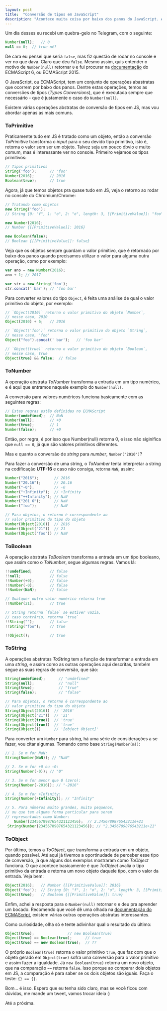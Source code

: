 ```yaml
---
layout: post
title:  "Conversão de tipos em JavaScript"
description: "Acontece muita coisa por baixo dos panos do JavaScript. A conversão de tipo é uma delas, então vamos aprender sobre isso."
---
```


Um dia desses eu recebi um quebra-gelo no Telegram, com o seguinte:

```js
Number(null);	// 0
null == 0;	// true né?
```

De cara eu pensei que seria `false`, mas fiz questão de rodar no console e ver no que dava. Claro que deu `false`. Mesmo assim, quis entender o motivo de `Number(null)` retornar `0` e fui procurar na [documentação](http://www.ecma-international.org/ecma-262/6.0/index.html#sec-type-conversion) do ECMAScript 6, ou ECMAScript 2015.

O JavaScript, ou ECMAScript, tem um conjunto de operações abastratas que ocorrem por baixo dos panos. Dentre estas operações, temos as conversões de tipos (*Types Conversions*), que é executada sempre que necessário - que é justamente o caso do `Number(null)`.

Existem várias operações abstratas de conversão de tipos em JS, mas vou abordar apenas as mais comuns.

### ToPrimitive

Praticamente tudo em JS é tratado como um objeto, então a conversão *ToPrimitive* transforma o *input* para o seu devido tipo primitivo, isto é, retorna o valor sem ser um objeto. Talvez seja um pouco óbvio e muito comum, mas é interessante ver no console. Primeiro vejamos os tipos primitivos:

```js
// Tipos primitivos
String('foo');      // 'foo'
Number(2016);       // 2016
Boolean(true);      // true
```

Agora, já que temos objetos pra quase tudo em JS, veja o retorno ao rodar no console do Chromium/Chrome:

```js
// Tratando como objetos
new String('foo');
// String {0: "f", 1: "o", 2: "o", length: 3, [[PrimitiveValue]]: "foo"}

new Number(2016);
// Number {[[PrimitiveValue]]: 2016}

new Boolean(false);
// Boolean {[[PrimitiveValue]]: false}
```

Veja que os objetos sempre guardam o valor primitivo, que é retornado por baixo dos panos quando precisamos utilizar o valor para alguma outra operação, como por exemplo:

```js
var ano = new Number(2016);
ano + 1; // 2017

var str = new String('foo');
str.concat(' bar'); // 'foo bar'
```

Para converter valores do tipo `Object`, é feita uma análise de qual o valor primitivo do objeto, por exemplo:

```js
// `Object(2010)` retorna o valor primitivo do objeto `Number`,
// nesse caso, 2010
Object(2010) + 6;   // 2016

// `Object('foo')` retorna o valor primitivo do objeto `String`,
// nesse caso, 'foo'
Object("foo").concat(' bar');   // 'foo bar'

// `Object(true)` retorna o valor primitivo do objeto `Boolean`,
// nesse caso, true
Object(true) && false;  // false
```


### ToNumber

A operação abstrata *ToNumber* transforma a entrada em um tipo numérico, e é aqui que entramos naquele exemplo do `Number(null)`.

A conversão para valores numéricos funciona basicamente com as seguintes regras:

```js
// Estas regras estão definidas no ECMAScript
Number(undefined);  // NaN
Number(null);       // +0
Number(true);       // 1
Number(false);      // +0
```

Então, por regra, é por isso que Number(null) retorna 0, e isso não siginifica que `null == 0`, já que são valores primitivos diferentes.

Mas e quanto a conversão de *string* para *number*, `Number("2016")`?

Para fazer a conversão de uma string, o *ToNumber* tenta interpretar a string na codificação **UTF-16** e caso não consiga, retorna `NaN`, assim:

```js
Number("2016");       // 2016
Number("20.16");      // 20.16
Number("-0");         // -0
Number("+Infinity");  // +Infinity
Number("++Infinity"); // NaN
Number("201 6");      // NaN
Number("foo");        // NaN

// Para objetos, o retorno é correspondente ao
// valor primitivo do tipo do objeto
Number(Object(2016))  // 2016
Number(Object("21"))  // 21
Number(Object("foo")) // NaN
```


### ToBoolean

A operação abstrata *ToBoolean* transforma a entrada em um tipo booleano, que assim como o *ToNumber*, segue algumas regras. Vamos lá:

```js
!!undefined;        // false
!!null;             // false
!!Number(+0);       // false
!!Number(-0);       // false
!!Number(NaN);      // false

// Qualquer outro valor numérico retorna true
!!Number(21);       // true

// String retorna `false` se estiver vazia,
// caso contrário, retorna `true`
!!String("");       // false
!!String("foo");    // true

!!Object();         // true
```


### ToString

A operações abstratas *ToString* tem a função de transformar a entrada em uma *string*, e assim como as outras operações aqui descritas, também segue as suas regras de conversão, que são:

```js
String(undefined);      // "undefined"
String(null);           // "null"
String(true);           // "true"
String(false);          // "false"

// Para objetos, o retorno é correspondente ao
// valor primitivo do tipo do objeto
String(Object(2016))  // '2016'
String(Object("21"))  // '21'
String(Object(true))  // 'true'
String(Object(true))  // 'true'
String(Object())      // '[object Object]'
```

Para converter um `Number` para *string*, há uma série de considerações a se fazer, vou citar algumas. Tomando como base `String(Number(m))`:

```js
// 1. Se m for NaN:
String(Number(NaN)); // "NaN"

// 2. Se m for +0 ou −0:
String(Number(-0)); // "0"

// 3. Se m for menor que 0 (zero):
String(Number(-2016)); // "-2016"

// 4. Se m for +Infinity:
String(Number(+Infinity)); // "Infinity"

// 5. Para números muito grandes, muito pequenos,
// ou que tem alguma forma particular para serem
// representados como Number:
	Number(2345678987654321123456);	 // 2.3456789876543211e+21
 String(Number(2345678987654321123456)); // "2.3456789876543211e+21"
```

### ToObject
Por último, temos a *ToObject*, que transforma a entrada em um objeto, quando possível. Até aqui já tivemos a oportinudade de perceber esse tipo de conversão, já que alguns dos exemplos mostraram como *ToObject* funciona. O que acontece basicamente é que *ToObject* avalia o tipo primitivo da entrada e retorna um novo objeto daquele tipo, com o valor da entrada. Veja bem:

```js
Object(2016);	// Number {[[PrimitiveValue]]: 2016}
Object('foo');	// String {0: "f", 1: "o", 2: "o", length: 3, [[PrimitiveValue]]: "foo"}
Object(true);	// Boolean {[[PrimitiveValue]]: true}
```

Enfim, achei a resposta para o `Number(null)` retornar `0` e deu pra aprender um bocado. Recomendo que você dê uma olhada na [documentação do ECMAScript](http://www.ecma-international.org/ecma-262/6.0/index.html), existem várias outras operações abstratas interessantes.

Como curiosidade, olha só e tente adivinhar qual o resultado do último:

```js
Object(true);				// new Boolean(true)
Object(true) == Boolean(true);		// true
Object(true) == new Boolean(true);	// ??
```

O próprio `Boolean(true)` retorna o valor primitivo `true`, que faz com que o objeto gerado em `Object(true)` sofra uma conversão para o valor primitivo e assim fazer a igualdade. Já `new Boolean(true)` retorna um novo objeto, que na comparação `==` retorna `false`. Isso porque ao comparar dois objetos em JS, a comparação é para saber se os dois objetos são iguais. Faça o teste: `{} == {}`.

Bom... é isso. Espero que eu tenha sido claro, mas se você ficou com dúvidas, me mande um tweet, vamos trocar ideia (:

Até a próxima.
